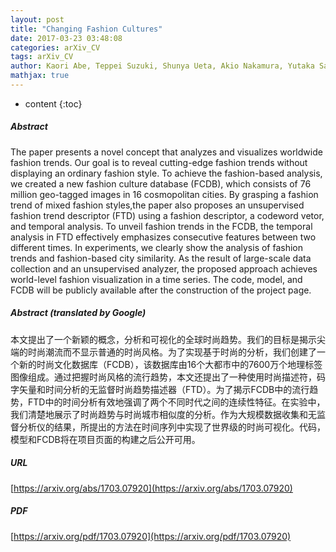 ```yaml
---
layout: post
title: "Changing Fashion Cultures"
date: 2017-03-23 03:48:08
categories: arXiv_CV
tags: arXiv_CV
author: Kaori Abe, Teppei Suzuki, Shunya Ueta, Akio Nakamura, Yutaka Satoh, Hirokatsu Kataoka
mathjax: true
---
```


* content
{:toc}

##### Abstract
The paper presents a novel concept that analyzes and visualizes worldwide fashion trends. Our goal is to reveal cutting-edge fashion trends without displaying an ordinary fashion style. To achieve the fashion-based analysis, we created a new fashion culture database (FCDB), which consists of 76 million geo-tagged images in 16 cosmopolitan cities. By grasping a fashion trend of mixed fashion styles,the paper also proposes an unsupervised fashion trend descriptor (FTD) using a fashion descriptor, a codeword vetor, and temporal analysis. To unveil fashion trends in the FCDB, the temporal analysis in FTD effectively emphasizes consecutive features between two different times. In experiments, we clearly show the analysis of fashion trends and fashion-based city similarity. As the result of large-scale data collection and an unsupervised analyzer, the proposed approach achieves world-level fashion visualization in a time series. The code, model, and FCDB will be publicly available after the construction of the project page.

##### Abstract (translated by Google)
本文提出了一个新颖的概念，分析和可视化的全球时尚趋势。我们的目标是揭示尖端的时尚潮流而不显示普通的时尚风格。为了实现基于时尚的分析，我们创建了一个新的时尚文化数据库（FCDB），该数据库由16个大都市中的7600万个地理标签图像组成。通过把握时尚风格的流行趋势，本文还提出了一种使用时尚描述符，码字矢量和时间分析的无监督时尚趋势描述器（FTD）。为了揭示FCDB中的流行趋势，FTD中的时间分析有效地强调了两个不同时代之间的连续性特征。在实验中，我们清楚地展示了时尚趋势与时尚城市相似度的分析。作为大规模数据收集和无监督分析仪的结果，所提出的方法在时间序列中实现了世界级的时尚可视化。代码，模型和FCDB将在项目页面的构建之后公开可用。

##### URL
[https://arxiv.org/abs/1703.07920](https://arxiv.org/abs/1703.07920)

##### PDF
[https://arxiv.org/pdf/1703.07920](https://arxiv.org/pdf/1703.07920)

